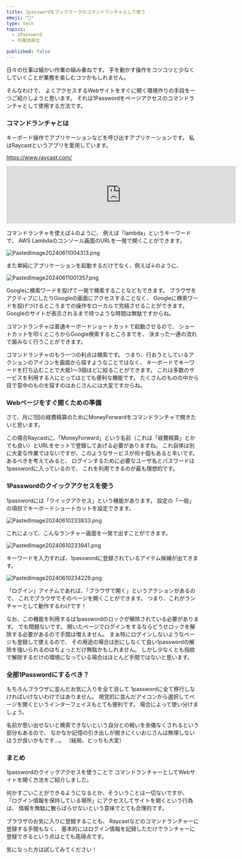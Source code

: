 ```yaml
---
title: 1passwordをブックマークのコマンドランチャとして使う
emoji: "🚀"
type: tech
topics:
  - 1Password
  - 作業効率化

published: false
---
```

日々の仕事は細かい作業の組み重ねです。 手を動かす操作をコツコツと少なくしていくことが業務を楽しむコツかもしれません。

そんなわけで、 よくアクセスするWebサイトをすぐに開く環境作りの手段を一つご紹介しようと思います。 それは1Passwordをページアクセスのコマンドランチャとして使用する方法です。
### コマンドランチャとは
キーボード操作でアプリケーションなどを呼び出すアプリケーションです。 私はRaycastというアプリを愛用しています。

https://www.raycast.com/

<iframe src='https://hatenablog.com/embed?url=https://www.raycast.com/' width='600px' frameborder='0' scrolling='no'></iframe>

コマンドランチャを使えば↓のように、 例えば「lambda」というキーワードで、 AWS Lambdaのコンソール画面のURLを一発で開くことができます。

![PastedImage20240611004313.png](https://myasset.pages.dev/9bngQwd7rKTmamzD5tpAWaqFJLwcU3v86f4vjfoBsg75Vc2GcN7TUCU4ntvuwTesQ5.png)

また単純にアプリケーションを起動するだけでなく、例えば↓のように、

![PastedImage20240611001357.png](https://myasset.pages.dev/9bngQwd7rKTmamzD5tpAWaqFJLwcU3v86f4vjfoBsg75NVkMy5yNCGu16yE7mf97BZ.png)

Googleに検索ワードを投げて一発で検索することなどもできます。 ブラウザをアクティブにしたりGoogleの画面にアクセスすることなく、 Googleに検索ワードを投げつけるところまでの操作をローカルで完結させることができます。 Googleのサイトが表示されるまで待つような時間は無駄ですからね。

コマンドランチャは普通キーボードショートカットで起動させるので、 ショートカットを叩くところからGoogle検索するところまでを、 決まった一連の流れで澱みなく行うことができます。

コマンドランチャのもう一つの利点は検索です。 つまり、行おうとしているアクションのアイコンを画面から探すようなことではなく、 キーボードでキーワードを打ち込むことで大抵1〜3個ほどに絞ることができます。 これは多数のサービスを利用する人にとってはとても便利な機能です。 たくさんのものの中から目で意中のものを探すのはおじさんには大変ですからね。

### Webページをすぐ開くための準備
さて、月に1回の経費精算のためにMoneyForwardをコマンドランチャで開きたいと思います。

この場合Raycastに、「MoneyForward」という名前（これは「経費精算」とかでも良い）とURLをセットで登録してあげる必要がありますね。 これ自体は別に大変な作業ではないですが、このようなサービスが何十個もあると辛いです。 あるべきを考えてみると、 ログインするために必要なユーザ名とパスワードは1passwordに入っているので、 これを利用できるのが最も理想的です。

### 1Passwordのクイックアクセスを使う
1passwordには「クイックアクセス」という機能があります。 設定の「一般」の項目でキーボードショートカットを設定できます。

![PastedImage20240610233833.png](https://myasset.pages.dev/9bngQwd7rKTmamzD5tpAWaqFJLwcU3v86f4vjfoBsg75fY1xsuoDCrYHUjk9NR5wQM.png)

これによって、こんなランチャー画面を一発で出すことができます。

![PastedImage20240610233941.png](https://myasset.pages.dev/9bngQwd7rKTmamzD5tpAWaqFJLwcU3v86f4vjfoBsg75dhtum1R9emLni937WEKLpf.png)

キーワードを入力すれば、1passwordに登録されているアイテム候補が出てきます。

![PastedImage20240610234229.png](https://myasset.pages.dev/9bngQwd7rKTmamzD5tpAWaqFJLwcU3v86f4vjfoBsg75gJGByttAmxspcd5uALcxC1.png)

「ログイン」アイテムであれば、「ブラウザで開く」というアクションがあるので、 これでブラウザでそのページを開くことができます。 つまり、これがランチャーとして動作するわけです！

なお、この機能を利用するは1passwordのロックが解除されている必要があります。 でも問題ないです。 開いたページでログインをするならどうせロックを解除する必要があるので手間は増えません。 まぁ特にログインしないようなページも登録して使えるので、 その用途の場合は別にしなくて良い1passwordの解除を強いられるのはちょっとだけ無駄かもしれません。 しかし少なくとも指紋で解除するだけの環境になっている場合はほとんど手間ではないと思います。

### 全部1Passwordにするべき？
もちろんブラウザに並んだお気に入りを全て消して 1passwordに全て移行しなければいけないわけではありません。 視覚的に並んだアイコンから選択してページを開くというインターフェイスもとても便利です。 場合によって使い分けましょう。

名前が思い出せないと検索できないという自分との戦いを余儀なくされるという部分もあるので、 なかなか記憶の引き出しが開きにくいおじさんは無理しないほうが良いかもです...。 （結局、どっちも大変）

### まとめ
1passwordのクイックアクセスを使うことで コマンドランチャーとしてWebサイトを開く方法をご紹介しました。

何かすごいことができるようになるとか、そういうことは一切ないですが、 「ログイン情報を保持している場所」にアクセスしてサイトを開くという行為は、 情報を無駄に散らばらせないという意味でとても合理的です。

ブラウザのお気に入りに登録することも、 Raycastなどのコマンドランチャーに登録する手間もなく、 基本的にはログイン情報を記録しただけでランチャーに登録できるという点はとても高得点です。

気になった方は試してみてください！


